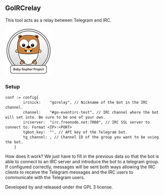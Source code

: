 ## GoIRCrelay
This tool acts as a relay between Telegram and IRC.

[![baby-gopher](https://raw.githubusercontent.com/drnic/babygopher-site/gh-pages/images/babygopher-badge.png)](http://www.babygopher.org)

### Setup
```golang
conf := config{
		ircnick:    "gorelay", // Nickname of the bot in the IRC channel.
		channel:    "#go-eventirc-test", // IRC channel where the bot will set into. Be sure to be one of your own.
		ircserver:  "irc.freenode.net:7000", // IRC SSL server to connect to. Format <IP>:<PORT>
		tgbot_key:  "", // API key of the Telegram bot.
		tg_channel: , // Channel ID of the group you want to be using the bot. 
	}
```

How does it work?
We just have to fill in the previous data so that the bot is able to connect to an IRC server and introduce the bot to a telegram group. If configured correctly, messages will be sent both ways allowing the IRC clients to receive the Telegram messages and the IRC users to communicate with the Telegram users.

Developed by <ineedblood> and released under the GPL 3 license.
